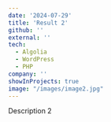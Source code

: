 ```yaml
---
date: '2024-07-29'
title: 'Result 2'
github: ''
external: ''
tech:
  - Algolia
  - WordPress
  - PHP
company: ''
showInProjects: true
image: "/images/image2.jpg"
---
```


Description 2
